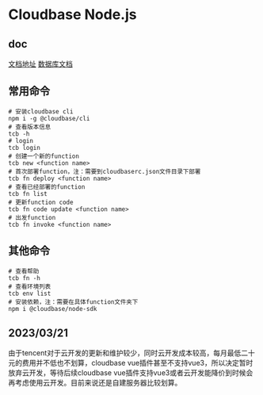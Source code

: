 # Cloudbase Node.js

## doc

[文档地址](https://docs.cloudbase.net/)
[数据库文档](https://docs.cloudbase.net/api-reference/server/node-sdk/database/database)

## 常用命令

```shell
# 安装cloudbase cli
npm i -g @cloudbase/cli
# 查看版本信息
tcb -h
# login
tcb login
# 创建一个新的function
tcb new <function name>
# 首次部署function，注：需要到cloudbaserc.json文件目录下部署
tcb fn deploy <function name>
# 查看已经部署的function
tcb fn list
# 更新function code
tcb fn code update <function name>
# 出发function
tcb fn invoke <function name>
```

## 其他命令

```shell
# 查看帮助
tcb fn -h
# 查看环境列表
tcb env list
# 安装依赖，注：需要在具体function文件夹下
npm i @cloudbase/node-sdk
```

## 2023/03/21

由于tencent对于云开发的更新和维护较少，同时云开发成本较高，每月最低二十元的费用并不低也不划算，cloudbase vue插件甚至不支持vue3，所以决定暂时放弃云开发，等待后续cloudbase vue插件支持vue3或者云开发能降价到时候会再考虑使用云开发。目前来说还是自建服务器比较划算。